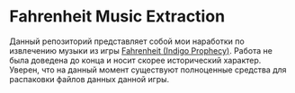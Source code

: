 Fahrenheit Music Extraction
===========================

Данный репозиторий представляет собой мои наработки по извлечению музыки 
из игры [Fahrenheit (Indigo Prophecy)](https://en.wikipedia.org/wiki/Fahrenheit_%282005_video_game%29).
Работа не была доведена до конца и носит скорее исторический характер.
Уверен, что на данный момент существуют полноценные средства для распаковки 
файлов данных данной игры.
